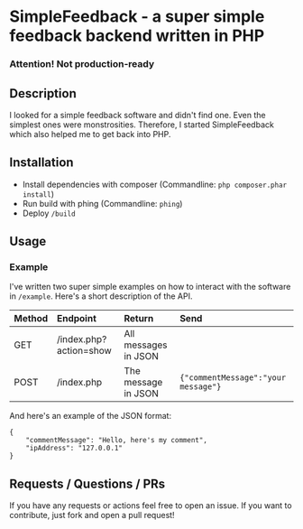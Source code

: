 # SimpleFeedback - a super simple feedback backend written in PHP


### Attention! Not production-ready

## Description

I looked for a simple feedback software and didn't find one. Even the simplest ones were monstrosities. Therefore, I
started SimpleFeedback which also helped me to get back into PHP. 


## Installation

* Install dependencies with composer (Commandline: `php composer.phar install`)
* Run build with phing (Commandline: `phing`)
* Deploy `/build`

## Usage

### Example

I've written two super simple examples on how to interact with the software in `/example`. Here's a short description 
of the API.

| Method  | Endpoint                | Return               | Send                                | 
|:--------|:------------------------|:---------------------|:------------------------------------|
| GET     | /index.php?action=show  | All messages in JSON |                                     | 
| POST    | /index.php              | The message in JSON  | `{"commentMessage":"your message"}` | 


And here's an example of the JSON format:

    {
        "commentMessage": "Hello, here's my comment",
        "ipAddress": "127.0.0.1"
    }



## Requests / Questions / PRs

If you have any requests or actions feel free to open an issue. If you want to contribute, just fork and open a
pull request!

